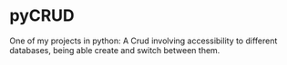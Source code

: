 # pyCRUD

One of my projects in python: A Crud involving accessibility to different databases, being able create and switch between them.
